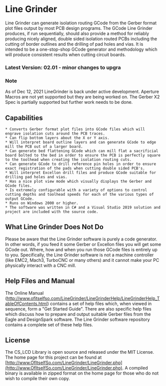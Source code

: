 # Line Grinder
Line Grinder can generate isolation routing GCode from the Gerber format plot files output by most PCB design programs. The GCode Line Grinder produces, if run sequentially, should also provide a method for reliably producing nicely aligned, double sided isolation routed PCBs including the cutting of border outlines and the drilling of pad holes and vias. It is intended to be a one-stop-shop GCode generator and methodology which will produce consistent results when cutting circuit boards. 

### Latest Version: 02.01 - minor changes to upgra

### Note
As of Dec 12, 2021 LineGrinder is back under active development. Aperture Macros are not yet supported but they are being worked on. The Gerber X2 Spec is partially supported but further work needs to be done.

## Capabilities

    * Converts Gerber format plot files into GCode files which will engrave isolation cuts around the PCB traces.
    * Can flip bottom layers about the X or Y axis.
    * Will interpret board outline layers and can generate GCode to edge mill the PCB out of a larger board.
    * Can generate bed flattening GCode which can mill flat a sacrificial board bolted to the bed in order to ensure the PCB is perfectly square to the toolhead when creating the isolation routing cuts.
    * Can generate GCode to drill reference pin holes in order to ensure exact registration of the pads when cutting double sided PCB's.
    * Will interpret Excellon drill files and produce GCode suitable for drilling pad holes and vias.
    * Has a nice plot view mode which visually displays the Gerber and GCode files.
    * Is extremely configurable with a variety of options to control cutting depths and toolhead speeds for each of the various types of output GCode.
    * Runs on Windows 2000 or higher.
    * The software was written in C# and a Visual Studio 2019 solution and project are included with the source code. 

## What Line Grinder Does Not Do

Please be aware that the Line Grinder software is purely a code generator. In other words, if you feed it some Gerber or Excellon files you will get some GCode out. Where, how and when you run those GCode files is entirely up to you. Specifically, the Line Grinder software is not a machine controller (like EMC2, Mach3, TurboCNC or many others) and it cannot make your PC physically interact with a CNC mill.

## Help Files and Manual

The Online Manual (http://www.ofitselfso.com/LineGrinder/LineGrinderHelp/LineGrinderHelp_TableOfContents.html)  contains a set of help files which, when viewed in sequence, form a "Get Started Guide". There are also specific help files which discuss how to prepare and output suitable Gerber files from the Eagle and DesignSpark software. The Line Grinder software repository contains a complete set of these help files.

## License

The CS_LCD Library is open source and released under the MIT License. The home page for this project can be found at [http://www.OfItselfSo.com/LineGrinder/LineGrinder.php](http://www.OfItselfSo.com/LineGrinder/LineGrinder.php). A compiled binary is available in zipped format on the home page for those who do not wish to compile their own copy.

